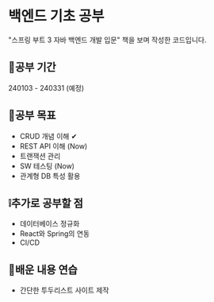 # 백엔드 기초 공부
"스프링 부트 3 자바 백엔드 개발 입문" 책을 보며 작성한 코드입니다.

## 📆공부 기간
240103 - 240331 (예정)

## 💯공부 목표
- CRUD 개념 이해 ✔
- REST API 이해 (Now)
- 트랜잭션 관리
- SW 테스팅 (Now)
- 관계형 DB 특성 활용

## ❕추가로 공부할 점
- 데이터베이스 정규화
- React와 Spring의 연동
- CI/CD

## 💨배운 내용 연습
- 간단한 투두리스트 사이트 제작
